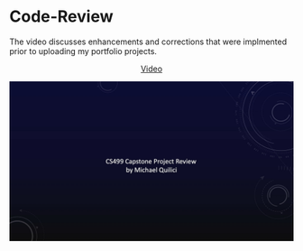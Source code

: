 # Code-Review

The video discusses enhancements and corrections that were implmented prior to uploading my portfolio projects.

<p align="center"> 
     <a href="https://youtu.be/Z0rn3d1l3z0">Video</a>
</a></p>

<p align="center"> <a href="https://youtu.be/Z0rn3d1l3z0">
     <img src="/images/Review.jpg" alt="alt text" width="640px">
</a></p>
<br/>
